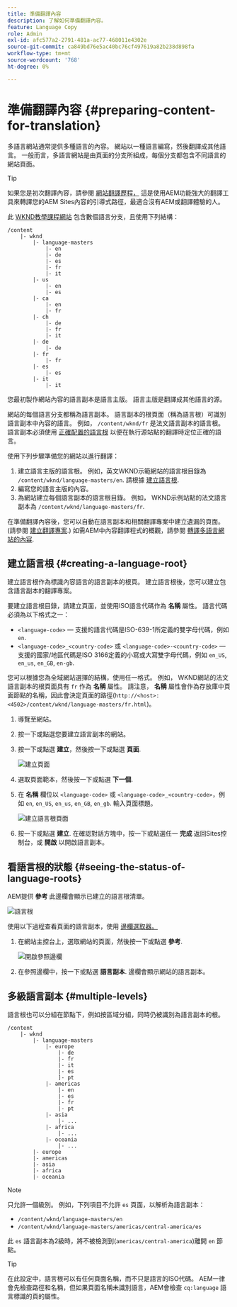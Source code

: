 ```yaml
---
title: 準備翻譯內容
description: 了解如何準備翻譯內容。
feature: Language Copy
role: Admin
exl-id: afc577a2-2791-481a-ac77-468011e4302e
source-git-commit: ca849bd76e5ac40bc76cf497619a82b238d898fa
workflow-type: tm+mt
source-wordcount: '768'
ht-degree: 0%

---
```


# 準備翻譯內容 {#preparing-content-for-translation}

多語言網站通常提供多種語言的內容。 網站以一種語言編寫，然後翻譯成其他語言。 一般而言，多語言網站是由頁面的分支所組成，每個分支都包含不同語言的網站頁面。

>[!TIP]
>
>如果您是初次翻譯內容，請參閱 [網站翻譯歷程，](/help/journey-sites/translation/overview.md) 這是使用AEM功能強大的翻譯工具來轉譯您的AEM Sites內容的引導式路徑，最適合沒有AEM或翻譯體驗的人。

此 [WKND教學課程網站](/help/implementing/developing/introduction/develop-wknd-tutorial.md) 包含數個語言分支，且使用下列結構：

```text
/content
    |- wknd
        |- language-masters
            |- en
            |- de
            |- es
            |- fr
            |- it
        |- us
            |- en
            |- es
        |- ca
            |- en
            |- fr
        |- ch
            |- de
            |- fr
            |- it
        |- de
            |- de
        |- fr
            |- fr
        |- es
            |- es
        |- it
            |- it
```

您最初製作網站內容的語言副本是語言主版。 語言主版是翻譯成其他語言的源。

網站的每個語言分支都稱為語言副本。 語言副本的根頁面（稱為語言根）可識別語言副本中內容的語言。 例如， `/content/wknd/fr` 是法文語言副本的語言根。 語言副本必須使用 [正確配置的語言根](preparation.md#creating-a-language-root) 以便在執行源站點的翻譯時定位正確的語言。

使用下列步驟準備您的網站以進行翻譯：

1. 建立語言主版的語言根。 例如，英文WKND示範網站的語言根目錄為 `/content/wknd/language-masters/en`. 請根據 [建立語言根](preparation.md#creating-a-language-root).
1. 編寫您的語言主版的內容。
1. 為網站建立每個語言副本的語言根目錄。 例如， WKND示例站點的法文語言副本為 `/content/wknd/language-masters/fr`.

在準備翻譯內容後，您可以自動在語言副本和相關翻譯專案中建立遺漏的頁面。 (請參閱 [建立翻譯專案](managing-projects.md).) 如需AEM中內容翻譯程式的概觀，請參閱 [轉譯多語言網站的內容](overview.md).

## 建立語言根 {#creating-a-language-root}

建立語言根作為標識內容語言的語言副本的根頁。 建立語言根後，您可以建立包含語言副本的翻譯專案。

要建立語言根目錄，請建立頁面，並使用ISO語言代碼作為 **名稱** 屬性。 語言代碼必須為以下格式之一：

* `<language-code>`  — 支援的語言代碼是ISO-639-1所定義的雙字母代碼，例如 `en`.
* `<language-code>_<country-code>` 或 `<language-code>-<country-code>`  — 支援的國家/地區代碼是ISO 3166定義的小寫或大寫雙字母代碼，例如 `en_US`, `en_us`, `en_GB`, `en-gb`.

您可以根據您為全域網站選擇的結構，使用任一格式。 例如， WKND網站的法文語言副本的根頁面具有 `fr` 作為 **名稱** 屬性。 請注意， **名稱** 屬性會作為存放庫中頁面節點的名稱，因此會決定頁面的路徑(`http://<host>:<4502>/content/wknd/language-masters/fr.html`)。

1. 導覽至網站。
1. 按一下或點選您要建立語言副本的網站。
1. 按一下或點選 **建立**，然後按一下或點選 **頁面**.

   ![建立頁面](../assets/create-page.png)

1. 選取頁面範本，然後按一下或點選 **下一個**.
1. 在 **名稱** 欄位以 `<language-code>` 或 `<language-code>_<country-code>`，例如 `en`, `en_US`, `en_us`, `en_GB`, `en_gb`. 輸入頁面標題。

   ![建立語言根頁面](../assets/create-language-root.png)

1. 按一下或點選 **建立**. 在確認對話方塊中，按一下或點選任一 **完成** 返回Sites控制台，或 **開啟** 以開啟語言副本。

## 看語言根的狀態 {#seeing-the-status-of-language-roots}

AEM提供 **參考** 此邊欄會顯示已建立的語言根清單。

![語言根](../assets/language-roots.png)

使用以下過程查看頁面的語言副本，使用 [邊欄選取器。](/help/sites-cloud/authoring/getting-started/basic-handling.md#rail-selector)

1. 在網站主控台上，選取網站的頁面，然後按一下或點選 **參考**.

   ![開啟參照邊欄](../assets/opening-references-rail.png)

1. 在參照邊欄中，按一下或點選 **語言副本**. 邊欄會顯示網站的語言副本。

## 多級語言副本 {#multiple-levels}

語言根也可以分組在節點下，例如按區域分組，同時仍被識別為語言副本的根。

```text
/content
    |- wknd
        |- language-masters
            |- europe
                |- de
                |- fr
                |- it
                |- es
                ]- pt
            |- americas
                |- en
                |- es
                |- fr
                |- pt
            |- asia
                |- ...
            |- africa
                |- ...
            |- oceania
                |- ...
        |- europe
        |- americas
        |- asia
        |- africa
        |- oceania            
```

>[!NOTE]
>
>只允許一個級別。 例如，下列項目不允許 `es` 頁面，以解析為語言副本：
>
>* `/content/wknd/language-masters/en`
>* `/content/wknd/language-masters/americas/central-america/es`
>
> 此 `es` 語言副本為2級時，將不被檢測到(`americas/central-america`)離開 `en` 節點。

>[!TIP]
>
>在此設定中，語言根可以有任何頁面名稱，而不只是語言的ISO代碼。 AEM一律會先檢查路徑和名稱，但如果頁面名稱未識別語言，AEM會檢查 `cq:language` 語言標識的頁的屬性。

